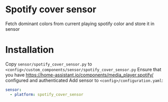 # Spotify cover sensor
Fetch dominant colors from current playing spotify color and store it in sensor

# Installation

Copy `sensor/spotify_cover_sensor.py` to `<config>/custom_components/sensor/spotify_cover_sensor.py`
Ensure that you have https://home-assistant.io/components/media_player.spotify/ configured and authenticated
Add sensor to `<config>/configuration.yaml`:

```yaml
sensor:
  - platform: spotify_cover_sensor
```